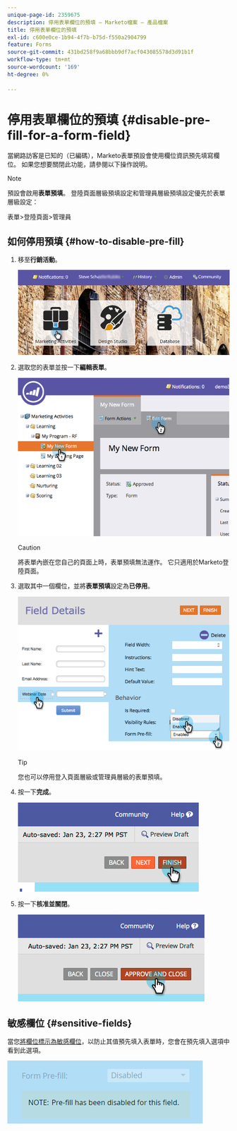 ```yaml
---
unique-page-id: 2359675
description: 停用表單欄位的預填 — Marketo檔案 — 產品檔案
title: 停用表單欄位的預填
exl-id: c600e0ce-1b94-4f7b-b75d-f550a2904799
feature: Forms
source-git-commit: 431bd258f9a68bbb9df7acf043085578d3d91b1f
workflow-type: tm+mt
source-wordcount: '169'
ht-degree: 0%

---
```


# 停用表單欄位的預填 {#disable-pre-fill-for-a-form-field}

當網路訪客是已知的（已編碼），Marketo表單預設會使用欄位資訊預先填寫欄位。 如果您想要關閉此功能，請參閱以下操作說明。

>[!NOTE]
>
>預設會啟用&#x200B;**表單預填**。 登陸頁面層級預填設定和管理員層級預填設定優先於表單層級設定：
>
>表單>登陸頁面>管理員

## 如何停用預填 {#how-to-disable-pre-fill}

1. 移至&#x200B;**行銷活動**。

   ![](assets/login-marketing-activities-7.png)

1. 選取您的表單並按一下&#x200B;**編輯表單**。

   ![](assets/image2014-9-15-14-3a26-3a46.png)

   >[!CAUTION]
   >
   >將表單內嵌在您自己的頁面上時，表單預填無法運作。 它只適用於Marketo登陸頁面。

1. 選取其中一個欄位，並將&#x200B;**表單預填**&#x200B;設定為&#x200B;**已停用**。

   ![](assets/image2014-9-15-14-3a26-3a54.png)

   >[!TIP]
   >
   >您也可以停用登入頁面層級或管理員層級的表單預填。

1. 按一下&#x200B;**完成**。

   ![](assets/image2014-9-15-14-3a27-3a1.png)

1. 按一下&#x200B;**核准並關閉**。

   ![](assets/image2014-9-15-14-3a27-3a6.png)

## 敏感欄位 {#sensitive-fields}

當您[將欄位標示為敏感欄位](/help/marketo/product-docs/administration/field-management/mark-a-field-as-sensitive.md)，以防止其值預先填入表單時，您會在預先填入選項中看到此選項。

![](assets/disable-pre-fill.png)